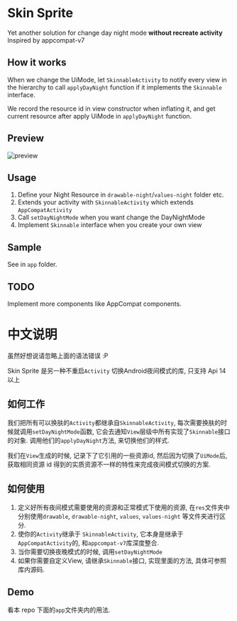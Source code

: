 # Skin Sprite
Yet another solution for change day night mode **without recreate activity**
Inspired by appcompat-v7

## How it works
When we change the UiMode,  let `SkinnableActivity` to notify every view in the hierarchy to call `applyDayNight` function
if it implements the `Skinnable` interface.

We record the resource id in view constructor when inflating it, and get current resource after apply UiMode in `applyDayNight` function.

## Preview
![preview](https://raw.githubusercontent.com/geminiwen/skin-sprite/master/art/preview.gif)

## Usage
1. Define your Night Resource in `drawable-night`/`values-night` folder etc.
2. Extends your activity with `SkinnableActivity` which extends `AppCompatActivity`
3. Call `setDayNightMode` when you want change the DayNightMode
4. Implement `Skinnable` interface when you create your own view

## Sample
See in `app` folder.

## TODO
Implement more components like AppCompat components.

# 中文说明
虽然好想说请忽略上面的语法错误 :P

Skin Sprite 是另一种不重启`Activity` 切换Android夜间模式的库, 只支持 Api 14以上

## 如何工作
我们把所有可以换肤的`Activity`都继承自`SkinnableActivity`, 每次需要换肤的时候就调用`setDayNightMode`函数, 它会去通知`View`层级中所有实现了`Skinnable`接口的对象.
调用他们的`applyDayNight`方法, 来切换他们的样式.

我们在`View`生成的时候, 记录下了它引用的一些资源id, 然后因为切换了`UiMode`后, 获取相同资源 id 得到的实质资源不一样的特性来完成夜间模式切换的方案.

## 如何使用
1. 定义好所有夜间模式需要使用的资源和正常模式下使用的资源, 在`res`文件夹中分别使用`drawable`, `drawable-night`, `values`, `values-night` 等文件夹进行区分.
2. 使你的`Activity`继承于 `SkinnableActivity`, 它本身是继承于`AppCompatActivity`的, 和`appcompat-v7`库深度整合.
3. 当你需要切换夜晚模式的时候, 调用`setDayNightMode`
4. 如果你需要自定义View, 请继承`Skinnable`接口, 实现里面的方法, 具体可参照库内源码.

## Demo
看本 repo 下面的`app`文件夹内的用法.
